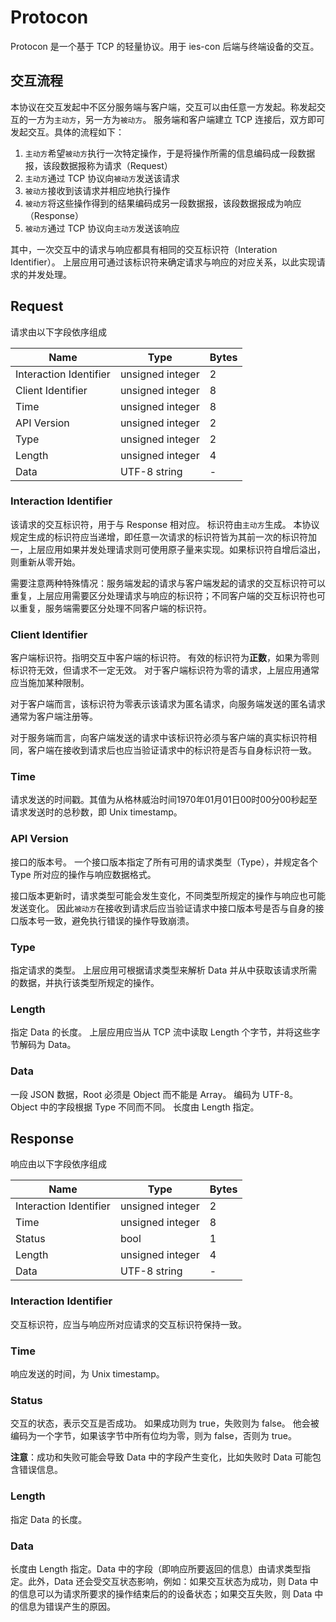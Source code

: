 # Protocon

Protocon 是一个基于 TCP 的轻量协议。用于 ies-con 后端与终端设备的交互。

## 交互流程

本协议在交互发起中不区分服务端与客户端，交互可以由任意一方发起。称发起交互的一方为`主动方`，另一方为`被动方`。
服务端和客户端建立 TCP 连接后，双方即可发起交互。具体的流程如下：

1. `主动方`希望`被动方`执行一次特定操作，于是将操作所需的信息编码成一段数据报，该段数据报称为请求（Request）
2. `主动方`通过 TCP 协议向`被动方`发送该请求
3. `被动方`接收到该请求并相应地执行操作
4. `被动方`将这些操作得到的结果编码成另一段数据报，该段数据报成为响应（Response）
5. `被动方`通过 TCP 协议向`主动方`发送该响应

其中，一次交互中的请求与响应都具有相同的交互标识符（Interation Identifier）。
上层应用可通过该标识符来确定请求与响应的对应关系，以此实现请求的并发处理。

## Request

请求由以下字段依序组成

| Name                   | Type             | Bytes |
| ---------------------- | ---------------- | ----- |
| Interaction Identifier | unsigned integer | 2     |
| Client Identifier      | unsigned integer | 8     |
| Time                   | unsigned integer | 8     |
| API Version            | unsigned integer | 2     |
| Type                   | unsigned integer | 2     |
| Length                 | unsigned integer | 4     |
| Data                   | UTF-8 string     | -     |

### Interaction Identifier

该请求的交互标识符，用于与 Response 相对应。
标识符由`主动方`生成。
本协议规定生成的标识符应当递增，即任意一次请求的标识符皆为其前一次的标识符加一，上层应用如果并发处理请求则可使用原子量来实现。如果标识符自增后溢出，则重新从零开始。

需要注意两种特殊情况：服务端发起的请求与客户端发起的请求的交互标识符可以重复，上层应用需要区分处理请求与响应的标识符；不同客户端的交互标识符也可以重复，服务端需要区分处理不同客户端的标识符。

### Client Identifier

客户端标识符。指明交互中客户端的标识符。
有效的标识符为**正数**，如果为零则标识符无效，但请求不一定无效。
对于客户端标识符为零的请求，上层应用通常应当施加某种限制。

对于客户端而言，该标识符为零表示该请求为匿名请求，向服务端发送的匿名请求通常为客户端注册等。

对于服务端而言，向客户端发送的请求中该标识符必须与客户端的真实标识符相同，客户端在接收到请求后也应当验证请求中的标识符是否与自身标识符一致。

### Time

请求发送的时间戳。其值为从格林威治时间1970年01月01日00时00分00秒起至请求发送时的总秒数，即 Unix timestamp。

### API Version

接口的版本号。
一个接口版本指定了所有可用的请求类型（Type），并规定各个 Type 所对应的操作与响应数据格式。

接口版本更新时，请求类型可能会发生变化，不同类型所规定的操作与响应也可能发送变化。
因此`被动方`在接收到请求后应当验证请求中接口版本号是否与自身的接口版本号一致，避免执行错误的操作导致崩溃。

### Type

指定请求的类型。
上层应用可根据请求类型来解析 Data 并从中获取该请求所需的数据，并执行该类型所规定的操作。

### Length

指定 Data 的长度。
上层应用应当从 TCP 流中读取 Length 个字节，并将这些字节解码为 Data。

### Data

一段 JSON 数据，Root 必须是 Object 而不能是 Array。
编码为 UTF-8。
Object 中的字段根据 Type 不同而不同。
长度由 Length 指定。

## Response

响应由以下字段依序组成

| Name                   | Type             | Bytes |
| ---------------------- | ---------------- | ----- |
| Interaction Identifier | unsigned integer | 2     |
| Time                   | unsigned integer | 8     |
| Status                 | bool             | 1     |
| Length                 | unsigned integer | 4     |
| Data                   | UTF-8 string     | -     |

### Interaction Identifier

交互标识符，应当与响应所对应请求的交互标识符保持一致。

### Time

响应发送的时间，为 Unix timestamp。

### Status

交互的状态，表示交互是否成功。
如果成功则为 true，失败则为 false。
他会被编码为一个字节，如果该字节中所有位均为零，则为 false，否则为 true。

**注意**：成功和失败可能会导致 Data 中的字段产生变化，比如失败时 Data 可能包含错误信息。

### Length

指定 Data 的长度。

### Data

长度由 Length 指定。Data 中的字段（即响应所要返回的信息）由请求类型指定。此外，Data 还会受交互状态影响，例如：如果交互状态为成功，则 Data 中的信息可以为请求所要求的操作结束后的的设备状态；如果交互失败，则 Data 中的信息为错误产生的原因。
